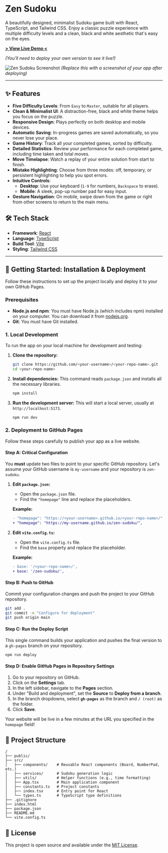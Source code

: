 # Zen Sudoku

A beautifully designed, minimalist Sudoku game built with React, TypeScript, and Tailwind CSS. Enjoy a classic puzzle experience with multiple difficulty levels and a clean, black and white aesthetic that's easy on the eyes.

**[> View Live Demo <](https://<your-username>.github.io/<your-repo-name>/)**

*(You'll need to deploy your own version to see it live!)*

![Zen Sudoku Screenshot](https://i.imgur.com/example.png "Screenshot of the Zen Sudoku game board")
*(Replace this with a screenshot of your app after deploying)*

---

## ✨ Features

*   **Five Difficulty Levels**: From `Easy` to `Master`, suitable for all players.
*   **Clean & Minimalist UI**: A distraction-free, black and white theme helps you focus on the puzzle.
*   **Responsive Design**: Plays perfectly on both desktop and mobile devices.
*   **Automatic Saving**: In-progress games are saved automatically, so you never lose your place.
*   **Game History**: Track all your completed games, sorted by difficulty.
*   **Detailed Statistics**: Review your performance for each completed game, including time taken and total moves.
*   **Move Timelapse**: Watch a replay of your entire solution from start to finish.
*   **Mistake Highlighting**: Choose from three modes: off, temporary, or persistent highlighting to help you spot errors.
*   **Intuitive Controls**:
    *   **Desktop**: Use your keyboard (`1-9` for numbers, `Backspace` to erase).
    *   **Mobile**: A sleek, pop-up number pad for easy input.
*   **Gesture Navigation**: On mobile, swipe down from the game or right from other screens to return to the main menu.

## 🛠️ Tech Stack

*   **Framework**: [React](https://reactjs.org/)
*   **Language**: [TypeScript](https://www.typescriptlang.org/)
*   **Build Tool**: [Vite](https://vitejs.dev/)
*   **Styling**: [Tailwind CSS](https://tailwindcss.com/)

---

## 🚀 Getting Started: Installation & Deployment

Follow these instructions to set up the project locally and deploy it to your own GitHub Pages.

### Prerequisites

*   **Node.js and npm**: You must have Node.js (which includes npm) installed on your computer. You can download it from [nodejs.org](https://nodejs.org/).
*   **Git**: You must have Git installed.

### 1. Local Development

To run the app on your local machine for development and testing:

1.  **Clone the repository:**
    ```bash
    git clone https://github.com/<your-username>/<your-repo-name>.git
    cd <your-repo-name>
    ```

2.  **Install dependencies:**
    This command reads `package.json` and installs all the necessary libraries.
    ```bash
    npm install
    ```

3.  **Run the development server:**
    This will start a local server, usually at `http://localhost:5173`.
    ```bash
    npm run dev
    ```

### 2. Deployment to GitHub Pages

Follow these steps carefully to publish your app as a live website.

#### **Step A: Critical Configuration**

You **must** update two files to point to your specific GitHub repository. Let's assume your GitHub username is `my-username` and your repository is `zen-sudoku`.

1.  **Edit `package.json`:**
    *   Open the `package.json` file.
    *   Find the `"homepage"` line and replace the placeholders.

    **Example:**
    ```diff
    - "homepage": "https://<your-username>.github.io/<your-repo-name>/",
    + "homepage": "https://my-username.github.io/zen-sudoku/",
    ```

2.  **Edit `vite.config.ts`:**
    *   Open the `vite.config.ts` file.
    *   Find the `base` property and replace the placeholder.

    **Example:**
    ```diff
    - base: '/<your-repo-name>/',
    + base: '/zen-sudoku/',
    ```

#### **Step B: Push to GitHub**

Commit your configuration changes and push the project to your GitHub repository.

```bash
git add .
git commit -m "Configure for deployment"
git push origin main
```

#### **Step C: Run the Deploy Script**

This single command builds your application and pushes the final version to a `gh-pages` branch on your repository.

```bash
npm run deploy
```

#### **Step D: Enable GitHub Pages in Repository Settings**

1.  Go to your repository on GitHub.
2.  Click on the **Settings** tab.
3.  In the left sidebar, navigate to the **Pages** section.
4.  Under "Build and deployment", set the **Source** to **Deploy from a branch**.
5.  In the branch dropdowns, select **`gh-pages`** as the branch and `/ (root)` as the folder.
6.  Click **Save**.

Your website will be live in a few minutes at the URL you specified in the `homepage` field!

## 📂 Project Structure

```
/
├── public/
├── src/
│   ├── components/    # Reusable React components (Board, NumberPad, etc.)
│   ├── services/      # Sudoku generation logic
│   ├── utils/         # Helper functions (e.g., time formatting)
│   ├── App.tsx        # Main application component
│   ├── constants.ts   # Project constants
│   ├── index.tsx      # Entry point for React
│   └── types.ts       # TypeScript type definitions
├── .gitignore
├── index.html
├── package.json
├── README.md
└── vite.config.ts
```

## 📄 License

This project is open source and available under the [MIT License](LICENSE).
